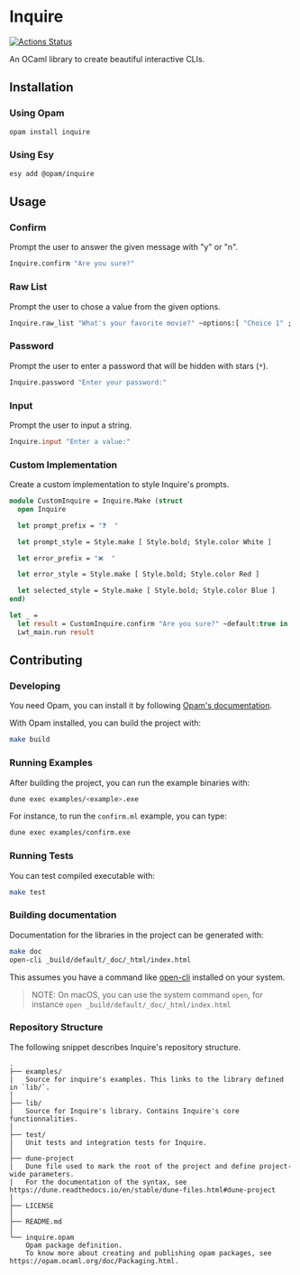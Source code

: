 # Inquire

[![Actions Status](https://github.com/tmattio/inquire/workflows/CI/badge.svg)](https://github.com/tmattio/inquire/actions)

An OCaml library to create beautiful interactive CLIs.

## Installation

### Using Opam

```bash
opam install inquire
```

### Using Esy

```bash
esy add @opam/inquire
```

## Usage

### Confirm

Prompt the user to answer the given message with "y" or "n".

```ocaml
Inquire.confirm "Are you sure?"
```

### Raw List

Prompt the user to chose a value from the given options.

```ocaml
Inquire.raw_list "What's your favorite movie?" ~options:[ "Choice 1" ; "Choice 2" ]
```

### Password

Prompt the user to enter a password that will be hidden with stars (`*`).

```ocaml
Inquire.password "Enter your password:"
```

### Input

Prompt the user to input a string.

```ocaml
Inquire.input "Enter a value:"
```

### Custom Implementation

Create a custom implementation to style Inquire's prompts.

```ocaml
module CustomInquire = Inquire.Make (struct
  open Inquire

  let prompt_prefix = "❓  "

  let prompt_style = Style.make [ Style.bold; Style.color White ]

  let error_prefix = "❌  "

  let error_style = Style.make [ Style.bold; Style.color Red ]

  let selected_style = Style.make [ Style.bold; Style.color Blue ]
end)

let _ =
  let result = CustomInquire.confirm "Are you sure?" ~default:true in
  Lwt_main.run result
```

## Contributing

### Developing

You need Opam, you can install it by following [Opam's documentation](https://opam.ocaml.org/doc/Install.html).

With Opam installed, you can build the project with:

```bash
make build
```

### Running Examples

After building the project, you can run the example binaries with:

```bash
dune exec examples/<example>.exe
```

For instance, to run the `confirm.ml` example, you can type:

```bash
dune exec examples/confirm.exe
```

### Running Tests

You can test compiled executable with:

```bash
make test
```

### Building documentation

Documentation for the libraries in the project can be generated with:

```bash
make doc
open-cli _build/default/_doc/_html/index.html
```

This assumes you have a command like [open-cli](https://github.com/sindresorhus/open-cli) installed on your system.

> NOTE: On macOS, you can use the system command `open`, for instance `open _build/default/_doc/_html/index.html`

### Repository Structure

The following snippet describes Inquire's repository structure.

```text
.
├── examples/
|   Source for inquire's examples. This links to the library defined in `lib/`.
│
├── lib/
|   Source for Inquire's library. Contains Inquire's core functionnalities.
│
├── test/
|   Unit tests and integration tests for Inquire.
│
├── dune-project
|   Dune file used to mark the root of the project and define project-wide parameters.
|   For the documentation of the syntax, see https://dune.readthedocs.io/en/stable/dune-files.html#dune-project
│
├── LICENSE
│
├── README.md
│
└── inquire.opam
    Opam package definition.
    To know more about creating and publishing opam packages, see https://opam.ocaml.org/doc/Packaging.html.
```
